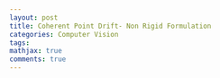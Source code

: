```yaml
---
layout: post
title: Coherent Point Drift- Non Rigid Formulation
categories: Computer Vision
tags:
mathjax: true
comments: true
---
```

 


 
